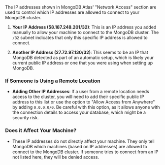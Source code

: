 The IP addresses shown in MongoDB Atlas' "Network Access" section are used to control which IP addresses are allowed to connect to your MongoDB cluster. 

1. **Your IP Address (58.187.248.201/32)**: This is an IP address you added manually to allow your machine to connect to the MongoDB cluster. The `/32` subnet indicates that only this specific IP address is allowed to connect.
   
2. **Another IP Address (27.72.97.130/32)**: This seems to be an IP that MongoDB detected as part of an automatic setup, which is likely your current public IP address or one that you were using when setting up MongoDB.

### If Someone is Using a Remote Location
- **Adding Other IP Addresses**: If a user from a remote location needs access to the cluster, you will need to add their specific public IP address to this list or use the option to "Allow Access from Anywhere" by adding `0.0.0.0/0`. Be careful with this option, as it allows anyone with the connection details to access your database, which might be a security risk.

### Does it Affect Your Machine?
- These IP addresses do not directly affect your machine. They only tell MongoDB which machines (based on IP addresses) are allowed to connect to the MongoDB cluster. If someone tries to connect from an IP not listed here, they will be denied access.